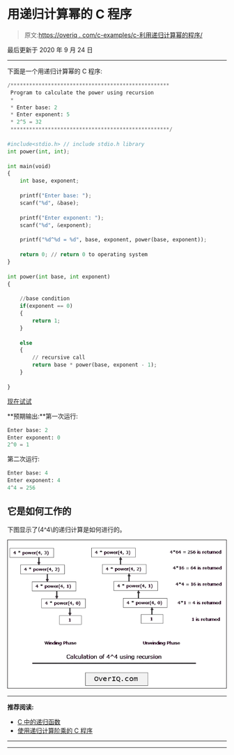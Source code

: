 # 用递归计算幂的 C 程序

> 原文:[https://overiq . com/c-examples/c-利用递归计算幂的程序/](https://overiq.com/c-examples/c-program-to-calculate-the-power-using-recursion/)

最后更新于 2020 年 9 月 24 日

* * *

下面是一个用递归计算幂的 C 程序:

```py
/***************************************************
 Program to calculate the power using recursion 
 * 
 * Enter base: 2
 * Enter exponent: 5
 * 2^5 = 32
 ***************************************************/

#include<stdio.h> // include stdio.h library
int power(int, int);

int main(void)
{    
    int base, exponent;

    printf("Enter base: ");
    scanf("%d", &base);

    printf("Enter exponent: ");
    scanf("%d", &exponent);

    printf("%d^%d = %d", base, exponent, power(base, exponent));

    return 0; // return 0 to operating system
}

int power(int base, int exponent)
{    

    //base condition
    if(exponent == 0)
    {
        return 1;
    }

    else
    {
        // recursive call
        return base * power(base, exponent - 1);
    }

}

```

[现在试试](https://overiq.com/c-online-compiler/3wn/)

**预期输出:**第一次运行:

```py
Enter base: 2
Enter exponent: 0
2^0 = 1

```

第二次运行:

```py
Enter base: 4
Enter exponent: 4
4^4 = 256

```

## 它是如何工作的

下图显示了\(4^4\的递归计算是如何进行的。

![](img/05417f8ae9cee91a7f0924eacb39f7eb.png)

* * *

**推荐阅读:**

*   [C 中的递归函数](/c-programming-101/recursive-function-in-c/)
*   [使用递归计算阶乘的 C 程序](/c-examples/c-program-to-calculate-factorial-using-recursion/)

* * *

* * *
